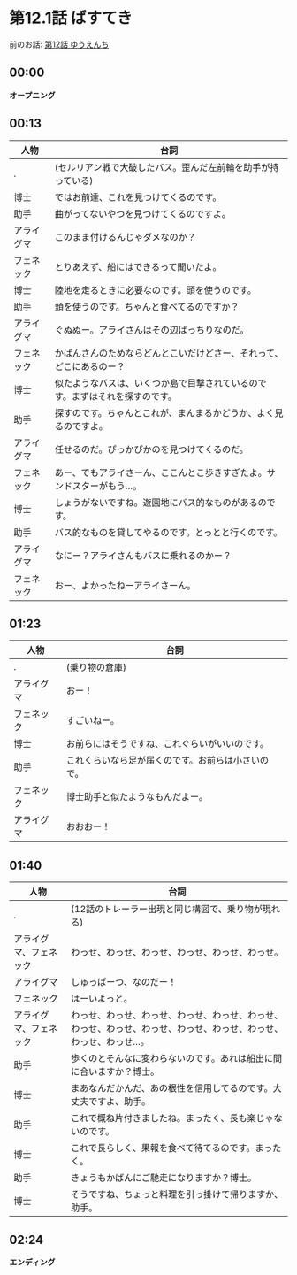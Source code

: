 第12.1話 ばすてき
=================

前のお話: [第12話 ゆうえんち](12.md)

## 00:00
**オープニング**

## 00:13

  人物   | 台詞
-------- | ------
.|(セルリアン戦で大破したバス。歪んだ左前輪を助手が持っている)
博士|ではお前達、これを見つけてくるのです。
助手|曲がってないやつを見つけてくるのですよ。
アライグマ|このまま付けるんじゃダメなのか？
フェネック|とりあえず、船にはできるって聞いたよ。
博士|陸地を走るときに必要なのです。頭を使うのです。
助手|頭を使うのです。ちゃんと食べてるのですか？
アライグマ|ぐぬぬー。アライさんはその辺ばっちりなのだ。
フェネック|かばんさんのためならどんとこいだけどさー、それって、どこにあるのー？
博士|似たようなバスは、いくつか島で目撃されているのです。まずはそれを探すのです。
助手|探すのです。ちゃんとこれが、まんまるかどうか、よく見るのですよ。
アライグマ|任せるのだ。ぴっかぴかのを見つけてくるのだ。
フェネック|あー、でもアライさーん、ここんとこ歩きすぎたよ。サンドスターがもう…。
博士|しょうがないですね。遊園地にバス的なものがあるのです。
助手|バス的なものを貸してやるのです。とっとと行くのです。
アライグマ|なにー？アライさんもバスに乗れるのかー？
フェネック|おー、よかったねーアライさーん。

## 01:23

  人物   | 台詞
-------- | ------
.|(乗り物の倉庫)
アライグマ|おー！
フェネック|すごいねー。
博士|お前らにはそうですね、これぐらいがいいのです。
助手|これくらいなら足が届くのです。お前らは小さいので。
フェネック|博士助手と似たようなもんだよー。
アライグマ|おおおー！

## 01:40

  人物   | 台詞
-------- | ------
.|(12話のトレーラー出現と同じ構図で、乗り物が現れる)
アライグマ、フェネック|わっせ、わっせ、わっせ、わっせ、わっせ、わっせ。
アライグマ|しゅっぱーつ、なのだー！
フェネック|はーいよっと。
アライグマ、フェネック|わっせ、わっせ、わっせ、わっせ、わっせ、わっせ、わっせ、わっせ、わっせ、わっせ、わっせ、わっせ、わっせ、わっせ…。
助手|歩くのとそんなに変わらないのです。あれは船出に間に合いますか？博士。
博士|まあなんだかんだ、あの根性を信用してるのです。大丈夫ですよ、助手。
助手|これで概ね片付きましたね。まったく、長も楽じゃないのです。
博士|これで長らしく、果報を食べて待てるのです。まったく。
助手|きょうもかばんにご馳走になりますか？博士。
博士|そうですね、ちょっと料理を引っ掛けて帰りますか、助手。

## 02:24
**エンディング**
